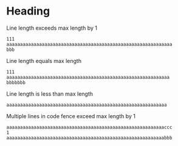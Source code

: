 # Heading

Line length exceeds max length by 1

```shell
111
aaaaaaaaaaaaaaaaaaaaaaaaaaaaaaaaaaaaaaaaaaaaaaaaaaaaaaaaaaaaa
bbb
```

Line length equals max length

```shell copy
111
aaaaaaaaaaaaaaaaaaaaaaaaaaaaaaaaaaaaaaaaaaaaaaaaaaaaaaaaaaaa
bbbbbbb
```

Line length is less than max length

```shell copy
aaaaaaaaaaaaaaaaaaaaaaaaaaaaaaaaaaaaaaaaaaaaaaaaaaaaaaaaaaa
```

Multiple lines in code fence exceed max length by 1

```shell copy
aaaaaaaaaaaaaaaaaaaaaaaaaaaaaaaaaaaaaaaaaaaaaaaaaaaaaaaaaaccc
1
aaaaaaaaaaaaaaaaaaaaaaaaaaaaaaaaaaaaaaaaaaaaaaaaaaaaaaaaaabbb
```
